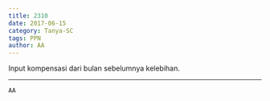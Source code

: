 ```yaml
---
title: 2310
date: 2017-06-15
category: Tanya-SC
tags: PPN
author: AA
---
```


Input kompensasi dari bulan sebelumnya kelebihan.

---



`AA`

